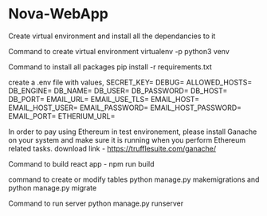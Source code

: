 # Nova-WebApp

Create virtual environment and install all the dependancies to it

Command to create virtual environment
virtualenv -p python3 venv

Command to install all packages
pip install -r requirements.txt

create a .env file with values,
SECRET_KEY=
DEBUG=
ALLOWED_HOSTS=
DB_ENGINE=
DB_NAME=
DB_USER=
DB_PASSWORD=
DB_HOST=
DB_PORT=
EMAIL_URL=
EMAIL_USE_TLS=
EMAIL_HOST=
EMAIL_HOST_USER=
EMAIL_PASSWORD=
EMAIL_HOST_PASSWORD=
EMAIL_PORT=
ETHERIUM_URL=

In order to pay using Ethereum in test environement, please install Ganache on your system and make sure it is running when you perform Ethereum related tasks.
download link - https://trufflesuite.com/ganache/

Command to build react app - 
npm run build

command to create or modify tables
python manage.py makemigrations and python manage.py migrate

Command to run server
python manage.py runserver
